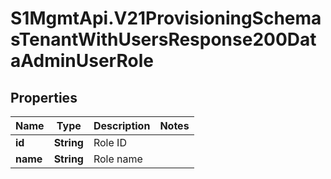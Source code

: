 # S1MgmtApi.V21ProvisioningSchemasTenantWithUsersResponse200DataAdminUserRole

## Properties
Name | Type | Description | Notes
------------ | ------------- | ------------- | -------------
**id** | **String** | Role ID | 
**name** | **String** | Role name | 


